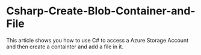 # Csharp-Create-Blob-Container-and-File
This article shows you how to use C# to access a Azure Storage Account and then create a containter and add a file in it.
